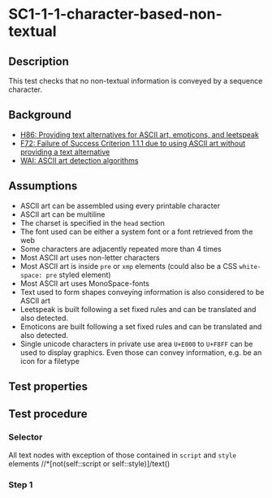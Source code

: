 # SC1-1-1-character-based-non-textual

## Description

This test checks that no non-textual information is conveyed by a sequence character.

## Background

- [H86: Providing text alternatives for ASCII art, emoticons, and leetspeak](http://www.w3.org/TR/WCAG20-TECHS/H86)
- [F72: Failure of Success Criterion 1.1.1 due to using ASCII art without providing a text alternative](http://www.w3.org/TR/WCAG20-TECHS/F72.html)
- [WAI: ASCII art detection algorithms ](http://www.w3.org/WAI/ER/IG/ert/AsciiArt.htm)

## Assumptions

- ASCII art can be assembled using every printable character
- ASCII art can be multiline
- The charset is specified in the `head` section
- The font used can be either a system font or a font retrieved from the web
- Some characters are adjacently repeated  more than 4 times
- Most ASCII art uses non-letter characters
- Most ASCII art is inside `pre` or `xmp` elements (could also be a CSS `white-space: pre` styled element)
- Most ASCII art uses MonoSpace-fonts
- Text used to form shapes conveying information is also considered to be ASCII art
- Leetspeak is built following a set fixed rules and can be translated and also detected.
- Emoticons are built following a set fixed rules and can be translated and also detected.
- Single unicode characters in private use area `U+E000` to `U+F8FF` can be used to display graphics. Even those can convey information, e.g. be an icon for a filetype

## Test properties

## Test procedure

### Selector

All text nodes with exception of those contained in `script` and `style` elements
//*[not(self::script or self::style)]/text()

### Step 1
